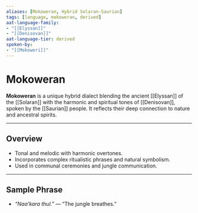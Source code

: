 ```yaml
---
aliases: [Mokoweran, Hybrid Solaran-Saurian]
tags: [language, mokoweran, derived]
aat-language-family: 
- "[[Elyssan]]"
- "[[Denisovan]]"
aat-language-tier: derived
spoken-by: 
- "[[Mokoweri]]"
---
```


# Mokoweran

**Mokoweran** is a unique hybrid dialect blending the ancient [[Elyssan]] of the [[Solaran]] with the harmonic and spiritual tones of [[Denisovan]], spoken by the [[Saurian]] people. It reflects their deep connection to nature and ancestral spirits.

---

## Overview

- Tonal and melodic with harmonic overtones.
- Incorporates complex ritualistic phrases and natural symbolism.
- Used in communal ceremonies and jungle communication.

---

## Sample Phrase

- *“Naa’kara thul.”* — “The jungle breathes.”
